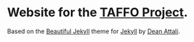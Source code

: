 # Website for the [TAFFO Project](https://github.com/HEAPLab/TAFFO).

Based on the [Beautiful Jekyll](https://github.com/daattali/beautiful-jekyll) theme for [Jekyll](https://jekyllrb.com/) by [Dean Attali](https://deanattali.com/).

